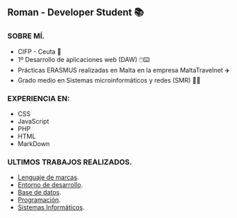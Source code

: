 ## Roman - Developer Student 📚

### SOBRE MÍ.

- CIFP - Ceuta 📍
- 1º Desarrollo de aplicaciones web (DAW) 🖱️⌨️
- Prácticas ERASMUS realizadas en Malta en la empresa MaltaTravelnet ✈️
- Grado medio en Sistemas microinformáticos y redes (SMR) 👨‍🎓

### EXPERIENCIA EN:

- CSS
- JavaScript
- PHP
- HTML
- MarkDown

### ULTIMOS TRABAJOS REALIZADOS.

- [Lenguaje de marcas](https://github.com/JoseDanielRomanSantana/LMSGI).
- [Entorno de desarrollo](https://github.com/JoseDanielRomanSantana/ED).
- [Base de datos](https://github.com/JoseDanielRomanSantana/BBDD).
- [Programación](https://github.com/JoseDanielRomanSantana/PROG).
- [Sistemas Informáticos](https://github.com/JoseDanielRomanSantana/SI).


<!--
**JoseDanielRomanSantana/JoseDanielRomanSantana** is a ✨ _special_ ✨ repository because its `README.md` (this file) appears on your GitHub profile.

Here are some ideas to get you started:

- 🔭 I’m currently working on ...
- 🌱 I’m currently learning ...
- 👯 I’m looking to collaborate on ...
- 🤔 I’m looking for help with ...
- 💬 Ask me about ...
- 📫 How to reach me: ...
- 😄 Pronouns: ...
- ⚡ Fun fact: ...
-->
